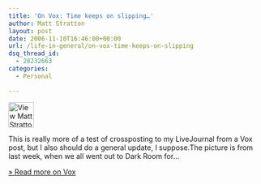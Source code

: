 ```yaml
---
title: 'On Vox: Time keeps on slipping…'
author: Matt Stratton
layout: post
date: 2006-11-10T16:46:00+00:00
url: /life-in-general/on-vox-time-keeps-on-slipping
dsq_thread_id:
  - 28232663
categories:
  - Personal

---
```

<div class="vox-cross-post">
  <a href="http://mattstratton.vox.com/"><img src="http://up2.vox.com/6a00c2252c7b22549d00c2252c7b3b549d-50si" alt="View Matt Stratton’s Blog" width="50" height="50" /></a></p> 
  
  <p>
    This is really more of a test of crossposting to my LiveJournal from a Vox post, but I also should do a general update, I suppose.The picture is from last week, when we all went out to Dark Room for&#8230;
  </p>
  
  <p>
    <a href="http://mattstratton.vox.com/library/post/time-keeps-on-slipping.html">&#xBB; Read more on Vox</a>
  </p>
</div>